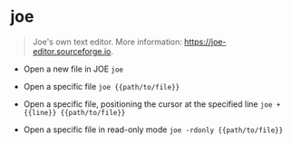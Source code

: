 # joe
> Joe's own text editor.
> More information: <https://joe-editor.sourceforge.io>.

- Open a new file in JOE
`joe`

- Open a specific file
`joe {{path/to/file}}`

- Open a specific file, positioning the cursor at the specified line
`joe +{{line}} {{path/to/file}}`

- Open a specific file in read-only mode
`joe -rdonly {{path/to/file}}`
